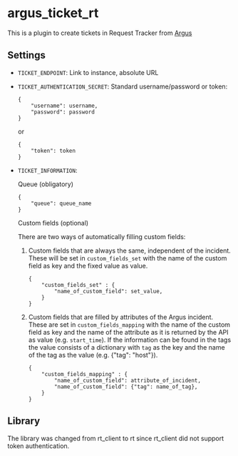 # argus_ticket_rt

This is a plugin to create tickets in Request Tracker from [Argus](https://github.com/Uninett/argus-server)

## Settings

* `TICKET_ENDPOINT`: Link to instance, absolute URL
* `TICKET_AUTHENTICATION_SECRET`: Standard username/password or token:

    ```
    {
        "username": username,
        "password": password
    }
    ```
    
    or

    ```
    {
        "token": token
    }
    ```

* `TICKET_INFORMATION`: 

    Queue (obligatory)

    ```
    {
        "queue": queue_name
    }
    ```

    Custom fields (optional)

    There are two ways of automatically filling custom fields:
    
    1. Custom fields that are always the same, independent of the incident. 
    These will be set in `custom_fields_set` with the name of the custom field as key and the fixed value as value.

  
        ```
        {
            "custom_fields_set" : {
                "name_of_custom_field": set_value,
            }
        }
        ```

    2. Custom fields that are filled by attributes of the Argus incident. These are set in `custom_fields_mapping` with the name of the custom field as key and the name of the attribute as it is returned by the API  as value (e.g. `start_time`). If the information can be found in the tags the value consists of a dictionary with `tag` as the key and the name of the tag as the value (e.g. {"tag": "host"}).

        ```
        {
            "custom_fields_mapping" : {
                "name_of_custom_field": attribute_of_incident,
                "name_of_custom_field": {"tag": name_of_tag},
            }
        }
        ```

## Library

The library was changed from rt_client to rt since rt_client did not support token authentication.